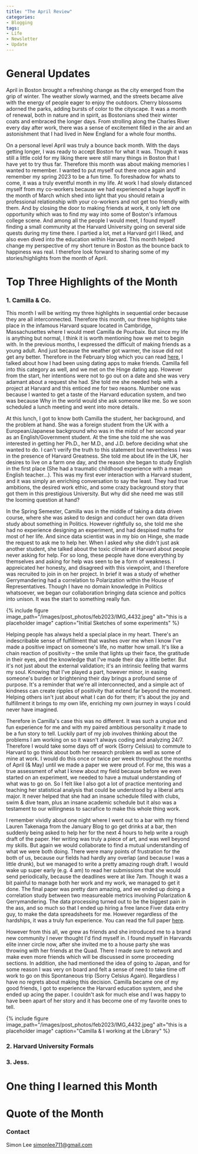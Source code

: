 ```yaml
---
title: "The April Review"
categories:
- Blogging
tags:
- Life
- Newsletter
- Update
---
```


# General Updates

April in Boston brought a refreshing change as the city emerged from the grip of winter. The weather slowly warmed, and the streets became alive with the energy of people eager to enjoy the outdoors. Cherry blossoms adorned the parks, adding bursts of color to the cityscape. It was a month of renewal, both in nature and in spirit, as Bostonians shed their winter coats and embraced the longer days. From strolling along the Charles River every day after work, there was a sense of excitement filled in the air and an astonishment that I had lived in New England for a whole four months. 

On a personal level April was truly a bounce back month. With the days getting longer, I was ready to accept Boston for what it was. Though it was still a little cold for my liking there were still many things in Boston that I have yet to try thus far. Therefore this month was about making memories I wanted to remember. I wanted to put myself out there once again and remember my spring 2023 to be a fun time. To foreshadow for whats to come, it was a truly eventful month in my life. At work I had slowly distanced myself from my co-workers because we had experienced a huge layoff in the month of March which shed into light that you should retain a professional relationship with your co-workers and not get too friendly with them. And by closing the door to making friends at work, it only left one opportunity which was to find my way into some of Boston's infamous college scene. And among all the people I would meet, I found myself finding a small community at the Harvard University going on several side quests during my time there. I partied a lot, met a Harvard girl I liked, and also even dived into the education within Harvard. This month helped change my perspective of my short tenure in Boston as the bounce back to happiness was real. I therefore look forward to sharing some of my stories/highlights from the month of April.


# Top Three Highlights of the Month

### 1. Camilla & Co.

This month I will be writing my three highlights in sequential order because they are all interconnected. Therefore this month, our three highlights take place in the infamous Harvard square located in Cambridge, Massachusettes where I would meet Camilla de Pourbaix. But since my life is anything but normal, I think it is worth mentioning how we met to begin with. In the previous months, I expressed the difficult of making friends as a young adult. And just because the weather got warmer, the issue did not get any better. Therefore in the February blog which you can read [here](https://simonlee711.github.io/blogging/Feb2023/), I talked about how I had been using dating apps to make friends. Camilla fell into this category as well, and we met on the Hinge dating app. However from the start, her intentions were not to go out on a date and she was very adamant about a request she had. She told me she needed help with a project at Harvard and this enticed me for two reaons. Number one was because I wanted to get a taste of the Harvard education system, and two was because Why in the world would she ask someone like me. So we soon scheduled a lunch meeting and went into more details.

At this lunch, I got to know both Camilla the student, her background, and the problem at hand. She was a foreign student from the UK with a European/Japanese background who was in the midst of her second year as an English/Government student. At the time she told me she was interested in getting her Ph.D., her M.D., and J.D. before deciding what she wanted to do. I can't verify the truth to this statement but nevertheless I was in the presence of Harvard Greatness. She told me about life in the UK, her desires to live on a farm one day, and the reason she began to study English in the first place (She had a traumatic childhood experience with a mean English teacher...). This was my first ever interaction with a Harvard student, and it was simply an enriching conversation to say the least. They had true ambitions, the desired work ethic, and some crazy background story that got them in this prestigious University. But why did she need me was still the looming question at hand?

In the Spring Semester, Camilla was in the middle of taking a data driven course, where she was asked to design and conduct her own data driven study about something in Politics. However rightfully so, she told me she had no experience designing an experiment, and had despised maths for most of her life. And since data scientist was in my bio on Hinge, she made the request to ask me to help her. When I asked why she didn't just ask another student, she talked about the toxic climate at Harvard about people never asking for help. For so long, these people have done everything by themselves and asking for help was seen to be a form of weakness. I appreicated her honesty, and disagreed with this viewpoint, and I therefore was recruited to join in on her project. In brief it was a study of whether Gerrymandering had a correlation to Polarization within the House of Representatives. Though I have no domain knowledge in Politics whatsoever, we began our collaboration bringing data science and poltics into unison. It was the start to something really fun.

{% include figure image_path="/images/post_photos/feb2023/IMG_4432.jpeg" alt="this is a placeholder image" caption="Initial Sketches of some experiments" %}

Helping people has always held a special place in my heart. There's an indescribable sense of fulfillment that washes over me when I know I've made a positive impact on someone's life, no matter how small. It's like a chain reaction of positivity – the smile that lights up their face, the gratitude in their eyes, and the knowledge that I've made their day a little better. But it's not just about the external validation; it's an intrinsic feeling that warms my soul. Knowing that I've played a part, however minor, in easing someone's burden or brightening their day brings a profound sense of purpose. It's a reminder that we're all interconnected, and a simple act of kindness can create ripples of positivity that extend far beyond the moment. Helping others isn't just about what I can do for them; it's about the joy and fulfillment it brings to my own life, enriching my own journey in ways I could never have imagined. 

Therefore in Camilla's case this was no different. It was such a unqiue and fun experience for me and with my paired ambitious personality it made to be a fun story to tell. Luckily part of my job involves thinking about the problems I am working on so it wasn't always coding and analyzing 24/7. Therefore I would take some days off of work (Sorry Celsius) to commute to Harvard to go think about both her research problem as well as some of mine at work. I would do this once or twice per week throughout the months of April (& May) until we made a paper we were proud of. For me, this was a true assessment of what I knew about my field because before we even started on an experiment, we needed to have a mutual understanding of what was to go on. So I felt like I also got a lot of practice mentoring and teaching her statistical analysis that could be understood by a liberal arts major. It never helped that she had an insane schedule filled with clubs, swim & dive team, plus an insane academic schedule but it also was a testament to our willingness to sacrafice to make this whole thing work. 

I remember vividly about one night where I went out to a bar with my friend Lauren Takenaga from the January Blog to go get drinks at a bar, then suddenly being asked to help her for the next 4 hours to help write a rough draft of the paper. Her writing was truly a piece of art, and was well beyond my skills. But again we would collaborate to find a mutual understanding of what we were both doing. There were many points of frustration for the both of us, because our fields had hardly any overlap (and because I was a little drunk), but we managed to write a pretty amazing rough draft. I would wake up super early (e.g. 4 am) to read her submissions that she would send periodically, because the deadlines were at like 7am. Though it was a bit painful to manage both her work and my work, we managed to get it done. The final paper was pretty darn amazing, and we ended up doing a correlation study between two measureable metrics involving Polarization & Gerrymandering. The data processing turned out to be the biggest pain in the ass, and so much so that I ended up hiring a free lance Fiver data entry guy, to make the data spreadsheets for me. However regardless of the hardships, it was a truly fun experience. You can read the full paper [here](https://github.com/Simonlee711/gerrymandering-polarisation-study/blob/main/Prospectus%20Final.pdf).

However from this all, we grew as friends and she introduced me to a brand new community I never thought I'd find myself in. I found myself in Harvards elite inner circle now, after she invited me to a house party she was throwing with her friends at the Quad. There I made sure to network and make even more friends which will be discussed in some proceeding sections. In addition, she had mentioned the idea of going to Japan, and for some reason I was very on board and felt a sense of need to take time off work to go on this Spontaneous trip (Sorry Celsius Again). Regardless I have no regrets about making this decision. Camilla became one of my good friends, I got to experience the Harvard education system, and she ended up acing the paper. I couldn't ask for much else and I was happy to have been apart of her story and it has become one of my favorite ones to tell.

{% include figure image_path="/images/post_photos/feb2023/IMG_4432.jpeg" alt="this is a placeholder image" caption="Camilla & I working at the Library" %}

### 2. Harvard University Formals



### 3. Jess. 

# One thing I learned this Month


# Quote of the Month


### Contact

Simon Lee
simonlee711@gmail.com